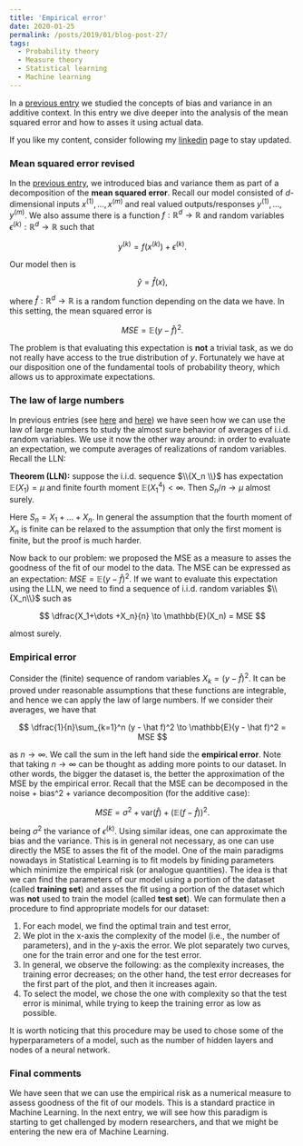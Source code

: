 ```yaml
---
title: 'Empirical error'
date: 2020-01-25
permalink: /posts/2019/01/blog-post-27/
tags:
  - Probability theory
  - Measure theory
  - Statistical learning
  - Machine learning
---
```


In a [previous entry](/posts/2019/12/blog-post-20/) we studied the concepts of bias and variance in an additive context. In this entry we dive deeper into the analysis of the mean squared error and how to asses it using actual data.

If you like my content, consider following my [linkedin](https://www.linkedin.com/in/felperez/) page to stay updated.

### Mean squared error revised

In the [previous entry](posts/2019/12/blog-post-20/), we introduced bias and variance them as part of a decomposition of the **mean squared error**. Recall our model consisted of $d$-dimensional inputs $x^{(1)},\dots,x^{(m)}$ and real valued outputs/responses $y^{(1)},\dots,y^{(m)}$. We also assume there is a function $f:\mathbb{R}^d\to\mathbb{R}$ and random variables $\epsilon^{(k)}:\mathbb{R}^d\to\mathbb{R}$ such that

$$
y^{(k)} = f(x^{(k)}) + \epsilon^{(k)}.
$$

Our model then is 

$$
\widehat y = \widehat f (x),
$$

where $\widehat f:\mathbb{R}^d\to\mathbb{R}$ is a random function depending on the data we have. In this setting, the mean squared error is 

$$
MSE = \mathbb{E}(y-\widehat f)^2.
$$

The problem is that evaluating this expectation is **not** a trivial task, as we do not really have access to the true distribution of $y$. Fortunately we have at our disposition one of the fundamental tools of probability theory, which allows us to approximate expectations.

### The law of large numbers

In previous entries (see [here](posts/2019/05/blog-post-3/) and [here](posts/2019/06/blog-post-10/)) we have seen how we can use the law of large numbers to study the almost sure behavior of averages of i.i.d. random variables. We use it now the other way around: in order to evaluate an expectation, we compute averages of realizations of random variables. Recall the LLN:

**Theorem (LLN):** suppose the i.i.d. sequence $\\{X_n \\}$ has expectation $\mathbb{E}(X_1) = \mu$ and finite fourth moment $\mathbb{E}(X_1^4)<\infty$. Then $S_n/n \to \mu$ almost surely.

Here $S_n = X_1 + \dots + X_n$. In general the assumption that the fourth moment of $X_n$ is finite can be relaxed to the assumption that only the first moment is finite, but the proof is much harder.

Now back to our problem: we proposed the MSE as a measure to asses the goodness of the fit of our model to the data. The MSE can be expressed as an expectation: $MSE = \mathbb{E}(y-\widehat f)^2$. If we want to evaluate this expectation using the LLN, we need to find a sequence of i.i.d. random variables $\\{X_n\\}$ such as 

$$
\dfrac{X_1+\dots +X_n}{n} \to \mathbb{E}(X_n) = MSE
$$

almost surely. 

### Empirical error

Consider the (finite) sequence of random variables $X_k = (y - \hat f)^2$. It can be proved under reasonable assumptions that these functions are integrable, and hence we can apply the law of large numbers. If we consider their averages, we have that

$$
\dfrac{1}{n}\sum_{k=1}^n (y - \hat f)^2 \to \mathbb{E}(y - \hat f)^2 = MSE
$$

as $n\to\infty$. We call the sum in the left hand side the **empirical error**. Note that taking $n\to\infty$ can be thought as adding more points to our dataset. In other words, the bigger the dataset is, the better the approximation of the MSE by the empirical error. Recall that the MSE can be decomposed in the noise + bias^2 + variance decomposition (for the additive case):

$$
MSE = \sigma^2 + \text{var} (\widehat f) + \left(\mathbb{E}(f-\widehat f)\right)^2.
$$

being $\sigma^2$ the variance of $\epsilon^{(k)}$. Using similar ideas, one can approximate the bias and the variance. This is in general not necessary, as one can use directly the MSE to asses the fit of the model. One of the main paradigms nowadays in Statistical Learning is to fit models by finiding parameters which minimize the empirical risk (or analogue quantities). The idea is that we can find the parameters of our model using a portion of the dataset (called **training set**) and asses the fit using a portion of the dataset which was **not** used to train the model (called **test set**). We can formulate then a procedure to find appropriate models for our dataset:

1. For each model, we find the optimal train and test error,
2. We plot in the x-axis the complexity of the model (i.e., the number of parameters), and in the y-axis the error. We plot separately two curves, one for the train error and one for the test error.
3. In general, we observe the following: as the complexity increases, the training error decreases; on the other hand, the test error decreases for the first part of the plot, and then it increases again.
4. To select the model, we chose the one with complexity so that the test error is minimal, while trying to keep the training error as low as possible.

It is worth noticing that this procedure may be used to chose some of the hyperparameters of a model, such as the number of hidden layers and nodes of a neural network.

### Final comments

We have seen that we can use the empirical risk as a numerical measure to assess goodness of the fit of our models. This is a standard practice in Machine Learning. In the next entry, we will see how this paradigm is starting to get challenged by modern researchers, and that we might be entering the new era of Machine Learning.

